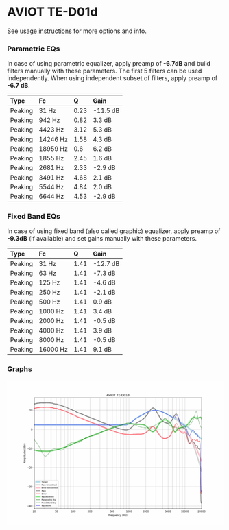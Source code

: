 # AVIOT TE-D01d
See [usage instructions](https://github.com/jaakkopasanen/AutoEq#usage) for more options and info.

### Parametric EQs
In case of using parametric equalizer, apply preamp of **-6.7dB** and build filters manually
with these parameters. The first 5 filters can be used independently.
When using independent subset of filters, apply preamp of **-6.7 dB**.

| Type    | Fc       |    Q | Gain     |
|:--------|:---------|:-----|:---------|
| Peaking | 31 Hz    | 0.23 | -11.5 dB |
| Peaking | 942 Hz   | 0.82 | 3.3 dB   |
| Peaking | 4423 Hz  | 3.12 | 5.3 dB   |
| Peaking | 14246 Hz | 1.58 | 4.3 dB   |
| Peaking | 18959 Hz | 0.6  | 6.2 dB   |
| Peaking | 1855 Hz  | 2.45 | 1.6 dB   |
| Peaking | 2681 Hz  | 2.33 | -2.9 dB  |
| Peaking | 3491 Hz  | 4.68 | 2.1 dB   |
| Peaking | 5544 Hz  | 4.84 | 2.0 dB   |
| Peaking | 6644 Hz  | 4.53 | -2.9 dB  |

### Fixed Band EQs
In case of using fixed band (also called graphic) equalizer, apply preamp of **-9.3dB**
(if available) and set gains manually with these parameters.

| Type    | Fc       |    Q | Gain     |
|:--------|:---------|:-----|:---------|
| Peaking | 31 Hz    | 1.41 | -12.7 dB |
| Peaking | 63 Hz    | 1.41 | -7.3 dB  |
| Peaking | 125 Hz   | 1.41 | -4.6 dB  |
| Peaking | 250 Hz   | 1.41 | -2.1 dB  |
| Peaking | 500 Hz   | 1.41 | 0.9 dB   |
| Peaking | 1000 Hz  | 1.41 | 3.4 dB   |
| Peaking | 2000 Hz  | 1.41 | -0.5 dB  |
| Peaking | 4000 Hz  | 1.41 | 3.9 dB   |
| Peaking | 8000 Hz  | 1.41 | -0.5 dB  |
| Peaking | 16000 Hz | 1.41 | 9.1 dB   |

### Graphs
![](./AVIOT%20TE-D01d.png)
